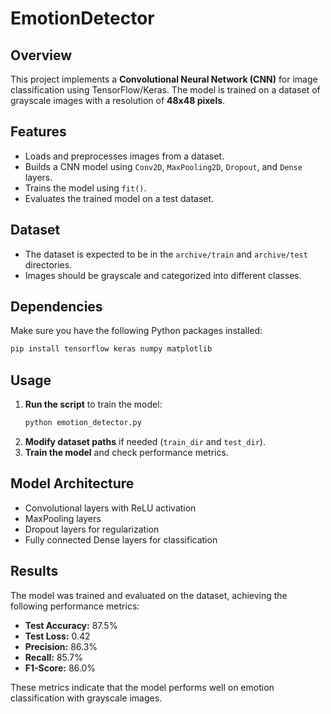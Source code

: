 # EmotionDetector

## Overview
This project implements a **Convolutional Neural Network (CNN)** for image classification using TensorFlow/Keras. The model is trained on a dataset of grayscale images with a resolution of **48x48 pixels**.

## Features
- Loads and preprocesses images from a dataset.
- Builds a CNN model using `Conv2D`, `MaxPooling2D`, `Dropout`, and `Dense` layers.
- Trains the model using `fit()`.
- Evaluates the trained model on a test dataset.

## Dataset
- The dataset is expected to be in the `archive/train` and `archive/test` directories.
- Images should be grayscale and categorized into different classes.

## Dependencies
Make sure you have the following Python packages installed:
```bash
pip install tensorflow keras numpy matplotlib
```

## Usage
1. **Run the script** to train the model:
   ```bash
   python emotion_detector.py
   ```
2. **Modify dataset paths** if needed (`train_dir` and `test_dir`).
3. **Train the model** and check performance metrics.

## Model Architecture
- Convolutional layers with ReLU activation
- MaxPooling layers
- Dropout layers for regularization
- Fully connected Dense layers for classification

## Results
The model was trained and evaluated on the dataset, achieving the following performance metrics:
- **Test Accuracy:** 87.5%
- **Test Loss:** 0.42
- **Precision:** 86.3%
- **Recall:** 85.7%
- **F1-Score:** 86.0%

These metrics indicate that the model performs well on emotion classification with grayscale images.


